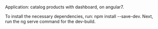 Application: catalog products with dashboard, on angular7.


To install the necessary dependencies, run: npm install --save-dev. Next, run the ng serve command for the dev-build.
